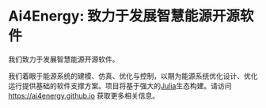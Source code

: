 # Ai4Energy: 致力于发展智慧能源开源软件

我们致力于发展智慧能源开源软件。

我们着眼于能源系统的建模、仿真、优化与控制，以期为能源系统优化设计、优化运行提供基础的软件支撑方案。项目将基于强大的[Julia](https://julialang.org/)生态构建。请访问 <https://ai4energy.github.io> 获取更多相关信息。
